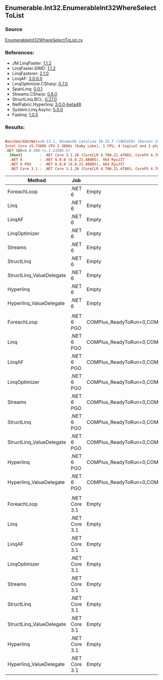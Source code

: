 ﻿## Enumerable.Int32.EnumerableInt32WhereSelectToList

### Source
[EnumerableInt32WhereSelectToList.cs](../LinqBenchmarks/Enumerable/Int32/EnumerableInt32WhereSelectToList.cs)

### References:
- JM.LinqFaster: [1.1.2](https://www.nuget.org/packages/JM.LinqFaster/1.1.2)
- LinqFaster.SIMD: [1.1.2](https://www.nuget.org/packages/LinqFaster.SIMD/1.0.3)
- LinqFasterer: [2.1.0](https://www.nuget.org/packages/LinqFasterer/2.1.0)
- LinqAF: [3.0.0.0](https://www.nuget.org/packages/LinqAF/3.0.0.0)
- LinqOptimizer.CSharp: [0.7.0](https://www.nuget.org/packages/LinqOptimizer.CSharp/0.7.0)
- SpanLinq: [0.0.1](https://www.nuget.org/packages/SpanLinq/0.0.1)
- Streams.CSharp: [0.6.0](https://www.nuget.org/packages/Streams.CSharp/0.6.0)
- StructLinq.BCL: [0.27.0](https://www.nuget.org/packages/StructLinq/0.27.0)
- NetFabric.Hyperlinq: [3.0.0-beta48](https://www.nuget.org/packages/NetFabric.Hyperlinq/3.0.0-beta48)
- System.Linq.Async: [5.0.0](https://www.nuget.org/packages/System.Linq.Async/5.0.0)
- Faslinq: [1.0.5](https://www.nuget.org/packages/Faslinq/1.0.5)

### Results:
``` ini

BenchmarkDotNet=v0.13.1, OS=macOS Catalina 10.15.7 (19H1419) [Darwin 19.6.0]
Intel Core i5-7360U CPU 2.30GHz (Kaby Lake), 1 CPU, 4 logical and 2 physical cores
.NET SDK=6.0.100-rc.2.21505.57
  [Host]        : .NET Core 3.1.20 (CoreCLR 4.700.21.47003, CoreFX 4.700.21.47101), X64 RyuJIT
  .NET 6        : .NET 6.0.0 (6.0.21.48005), X64 RyuJIT
  .NET 6 PGO    : .NET 6.0.0 (6.0.21.48005), X64 RyuJIT
  .NET Core 3.1 : .NET Core 3.1.20 (CoreCLR 4.700.21.47003, CoreFX 4.700.21.47101), X64 RyuJIT


```
|                   Method |           Job |                                                   EnvironmentVariables |       Runtime | Count |       Mean |    Error |   StdDev |        Ratio | RatioSD |  Gen 0 | Allocated |
|------------------------- |-------------- |----------------------------------------------------------------------- |-------------- |------ |-----------:|---------:|---------:|-------------:|--------:|-------:|----------:|
|              ForeachLoop |        .NET 6 |                                                                  Empty |      .NET 6.0 |   100 |   883.2 ns |  5.81 ns |  4.85 ns |     baseline |         | 0.5836 |   1,224 B |
|                     Linq |        .NET 6 |                                                                  Empty |      .NET 6.0 |   100 | 1,264.5 ns |  9.81 ns |  8.69 ns | 1.43x slower |   0.01x | 0.6409 |   1,344 B |
|                   LinqAF |        .NET 6 |                                                                  Empty |      .NET 6.0 |   100 | 1,570.3 ns | 11.89 ns | 11.12 ns | 1.78x slower |   0.01x | 0.5836 |   1,224 B |
|            LinqOptimizer |        .NET 6 |                                                                  Empty |      .NET 6.0 |   100 | 2,251.0 ns | 21.47 ns | 20.08 ns | 2.55x slower |   0.03x | 4.4518 |   9,330 B |
|                  Streams |        .NET 6 |                                                                  Empty |      .NET 6.0 |   100 | 2,253.1 ns | 25.71 ns | 24.05 ns | 2.55x slower |   0.03x | 0.8430 |   1,768 B |
|               StructLinq |        .NET 6 |                                                                  Empty |      .NET 6.0 |   100 | 1,343.5 ns | 10.23 ns |  9.57 ns | 1.52x slower |   0.02x | 0.2785 |     584 B |
| StructLinq_ValueDelegate |        .NET 6 |                                                                  Empty |      .NET 6.0 |   100 |   976.6 ns |  4.38 ns |  3.65 ns | 1.11x slower |   0.01x | 0.2365 |     496 B |
|                Hyperlinq |        .NET 6 |                                                                  Empty |      .NET 6.0 |   100 | 1,232.1 ns | 11.30 ns |  9.44 ns | 1.40x slower |   0.01x | 0.2365 |     496 B |
|  Hyperlinq_ValueDelegate |        .NET 6 |                                                                  Empty |      .NET 6.0 |   100 | 1,027.5 ns |  8.09 ns |  7.18 ns | 1.16x slower |   0.01x | 0.2365 |     496 B |
|                          |               |                                                                        |               |       |            |          |          |              |         |        |           |
|              ForeachLoop |    .NET 6 PGO | COMPlus_ReadyToRun=0,COMPlus_TC_QuickJitForLoops=1,COMPlus_TieredPGO=1 |      .NET 6.0 |   100 |   504.2 ns |  4.95 ns |  4.39 ns |     baseline |         | 0.5846 |   1,224 B |
|                     Linq |    .NET 6 PGO | COMPlus_ReadyToRun=0,COMPlus_TC_QuickJitForLoops=1,COMPlus_TieredPGO=1 |      .NET 6.0 |   100 |   885.4 ns |  6.16 ns |  5.77 ns | 1.76x slower |   0.02x | 0.6418 |   1,344 B |
|                   LinqAF |    .NET 6 PGO | COMPlus_ReadyToRun=0,COMPlus_TC_QuickJitForLoops=1,COMPlus_TieredPGO=1 |      .NET 6.0 |   100 |   822.8 ns |  4.42 ns |  3.92 ns | 1.63x slower |   0.02x | 0.5846 |   1,224 B |
|            LinqOptimizer |    .NET 6 PGO | COMPlus_ReadyToRun=0,COMPlus_TC_QuickJitForLoops=1,COMPlus_TieredPGO=1 |      .NET 6.0 |   100 | 2,206.9 ns | 29.55 ns | 24.68 ns | 4.38x slower |   0.07x | 4.4518 |   9,330 B |
|                  Streams |    .NET 6 PGO | COMPlus_ReadyToRun=0,COMPlus_TC_QuickJitForLoops=1,COMPlus_TieredPGO=1 |      .NET 6.0 |   100 | 2,092.3 ns | 18.90 ns | 17.68 ns | 4.15x slower |   0.06x | 0.8430 |   1,768 B |
|               StructLinq |    .NET 6 PGO | COMPlus_ReadyToRun=0,COMPlus_TC_QuickJitForLoops=1,COMPlus_TieredPGO=1 |      .NET 6.0 |   100 |   936.5 ns |  6.11 ns |  5.71 ns | 1.86x slower |   0.02x | 0.2785 |     584 B |
| StructLinq_ValueDelegate |    .NET 6 PGO | COMPlus_ReadyToRun=0,COMPlus_TC_QuickJitForLoops=1,COMPlus_TieredPGO=1 |      .NET 6.0 |   100 |   638.8 ns |  8.75 ns |  8.18 ns | 1.27x slower |   0.02x | 0.2365 |     496 B |
|                Hyperlinq |    .NET 6 PGO | COMPlus_ReadyToRun=0,COMPlus_TC_QuickJitForLoops=1,COMPlus_TieredPGO=1 |      .NET 6.0 |   100 |   941.6 ns |  9.60 ns |  8.51 ns | 1.87x slower |   0.03x | 0.2365 |     496 B |
|  Hyperlinq_ValueDelegate |    .NET 6 PGO | COMPlus_ReadyToRun=0,COMPlus_TC_QuickJitForLoops=1,COMPlus_TieredPGO=1 |      .NET 6.0 |   100 |   655.8 ns |  6.09 ns |  5.40 ns | 1.30x slower |   0.02x | 0.2365 |     496 B |
|                          |               |                                                                        |               |       |            |          |          |              |         |        |           |
|              ForeachLoop | .NET Core 3.1 |                                                                  Empty | .NET Core 3.1 |   100 |   905.5 ns |  7.78 ns |  6.90 ns |     baseline |         | 0.5846 |   1,224 B |
|                     Linq | .NET Core 3.1 |                                                                  Empty | .NET Core 3.1 |   100 | 1,232.9 ns |  8.06 ns |  6.73 ns | 1.36x slower |   0.01x | 0.6409 |   1,344 B |
|                   LinqAF | .NET Core 3.1 |                                                                  Empty | .NET Core 3.1 |   100 | 1,810.8 ns |  8.78 ns |  7.78 ns | 2.00x slower |   0.02x | 0.5836 |   1,224 B |
|            LinqOptimizer | .NET Core 3.1 |                                                                  Empty | .NET Core 3.1 |   100 | 2,155.2 ns | 31.97 ns | 28.34 ns | 2.38x slower |   0.02x | 4.4708 |   9,360 B |
|                  Streams | .NET Core 3.1 |                                                                  Empty | .NET Core 3.1 |   100 | 2,498.6 ns | 14.41 ns | 12.77 ns | 2.76x slower |   0.03x | 0.8430 |   1,768 B |
|               StructLinq | .NET Core 3.1 |                                                                  Empty | .NET Core 3.1 |   100 | 1,738.4 ns | 11.80 ns | 10.46 ns | 1.92x slower |   0.02x | 0.2785 |     584 B |
| StructLinq_ValueDelegate | .NET Core 3.1 |                                                                  Empty | .NET Core 3.1 |   100 | 1,214.5 ns |  9.20 ns |  7.69 ns | 1.34x slower |   0.01x | 0.2365 |     496 B |
|                Hyperlinq | .NET Core 3.1 |                                                                  Empty | .NET Core 3.1 |   100 | 1,636.3 ns | 12.05 ns | 10.68 ns | 1.81x slower |   0.02x | 0.2365 |     496 B |
|  Hyperlinq_ValueDelegate | .NET Core 3.1 |                                                                  Empty | .NET Core 3.1 |   100 | 1,269.4 ns | 10.77 ns | 10.07 ns | 1.40x slower |   0.02x | 0.2365 |     496 B |

